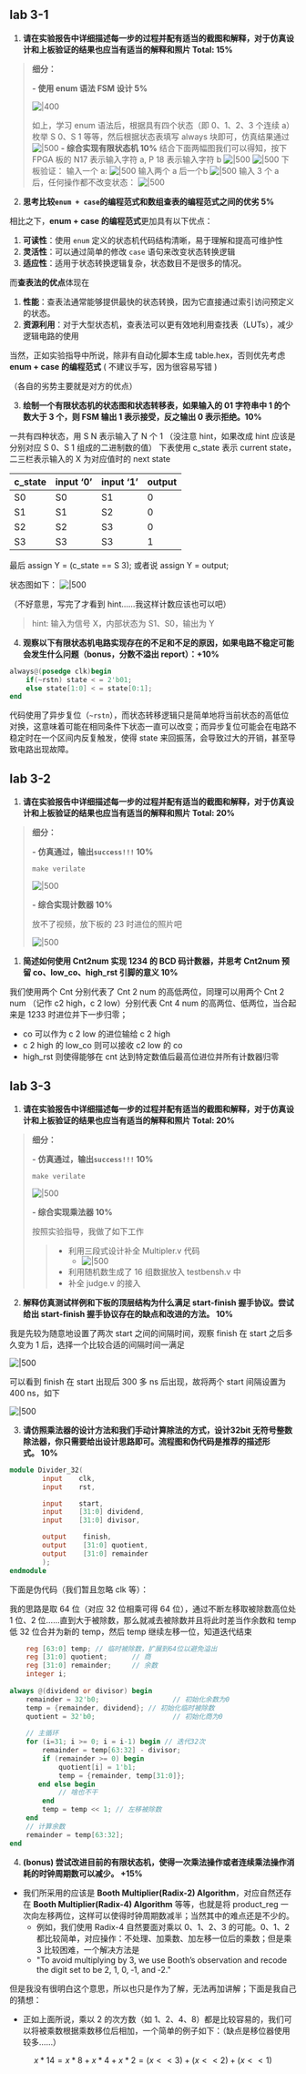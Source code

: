 ## lab 3-1

  1. **请在实验报告中详细描述每一步的过程并配有适当的截图和解释，对于仿真设计和上板验证的结果也应当有适当的解释和照片 Total: 15%**

> **细分：**
> 
> **- 使用 enum 语法 FSM 设计 5%**
> 
> ![|400](attachments/lab3_report.png)
> 
> 如上，学习 enum 语法后，根据具有四个状态（即 0、1、2、3 个连续 a）枚举 S 0、S 1 等等，然后根据状态表填写 always 块即可，仿真结果通过
> ![|500](attachments/lab3_report-1.png)
> **- 综合实现有限状态机 10%**
> 结合下面两幅图我们可以得知，按下 FPGA 板的 N17 表示输入字符 a, P 18 表示输入字符 b 
> ![|500](attachments/lab3_report-3.png)
> ![|500](attachments/lab3_report-2.png)
> 下板验证：
> 输入一个 a:
> ![|500](attachments/94c4f7dc11c9ba3aad04b0ca4f5b2d9.jpg)
> 输入两个 a 后一个b
> ![|500](attachments/504a947d605e295a64372c59e9c41ca.jpg)
> 输入 3 个 a 后，任何操作都不改变状态：
> ![|500](attachments/591b3428b19c158c345ed1d537e8c1d.jpg)
2. **思考比较`enum + case`的编程范式和数组查表的编程范式之间的优劣 5%**

相比之下，**enum + case 的编程范式**更加具有以下优点：

1. **可读性**：使用 `enum` 定义的状态机代码结构清晰，易于理解和提高可维护性
2. **灵活性**：可以通过简单的修改 `case` 语句来改变状态转换逻辑
3. **适应性**：适用于状态转换逻辑复杂，状态数目不是很多的情况。

而**查表法的优点**体现在

1. **性能**：查表法通常能够提供最快的状态转换，因为它直接通过索引访问预定义的状态。
2. **资源利用**：对于大型状态机，查表法可以更有效地利用查找表（LUTs），减少逻辑电路的使用

当然，正如实验指导中所说，除非有自动化脚本生成 table.hex，否则优先考虑**enum + case 的编程范式** ( 不建议手写，因为很容易写错 )

（各自的劣势主要就是对方的优点）

3. **绘制一个有限状态机的状态图和状态转移表，如果输入的 01 字符串中 1 的个数大于 3 个，则 FSM 输出 1 表示接受，反之输出 0 表示拒绝。10%**

一共有四种状态，用 S N 表示输入了 N 个 1
（没注意 hint，如果改成 hint 应该是分别对应 S 0、S 1 组成的二进制数的值）
下表使用 c_state 表示 current state，二三栏表示输入的 X 为对应值时的 next state

| c_state | input ‘0’ | input ‘1’ | output |
| ------- | --------- | --------- | ------ |
| S0      | S0        | S1        | 0      |
| S1      | S1        | S2        | 0      |
| S2      | S2        | S3        | 0      |
| S3      | S3        | S3        | 1      |

最后 assign Y = (c_state == S 3); 或者说 assign Y = output;

状态图如下：
![|500](attachments/e65d61a5f0898c599613fbda5f28b49.jpg)

（不好意思，写完了才看到 hint……我这样计数应该也可以吧）

> hint: 输入为信号 X，内部状态为 S1、S0，输出为 Y

4. **观察以下有限状态机电路实现存在的不足和不足的原因，如果电路不稳定可能会发生什么问题（bonus，分数不溢出 report）：+10%**

```verilog
always@(posedge clk)begin
    if(~rstn) state < = 2'b01;
    else state[1:0] < = state[0:1];
end
```

代码使用了异步复位（`~rstn`），而状态转移逻辑只是简单地将当前状态的高低位对换，这意味着可能在相同条件下状态一直可以改变；而异步复位可能会在电路不稳定时在一个区间内反复触发，使得 state 来回振荡，会导致过大的开销，甚至导致电路出现故障。

## lab 3-2

1. **请在实验报告中详细描述每一步的过程并配有适当的截图和解释，对于仿真设计和上板验证的结果也应当有适当的解释和照片 Total: 20%**


> **细分：**
> 
> **- 仿真通过，输出`success!!!` 10%**
> 
> `make verilate` 
> 
> ![|500](attachments/lab3_report-13.png)
> 
> **- 综合实现计数器 10%**
> 
> 放不了视频，放下板的 23 时进位的照片吧
> 
> ![|500](attachments/fc4a5c919f6aa79968084dbeb4ba0bb.jpg)


1. **简述如何使用 Cnt2num 实现 1234 的 BCD 码计数器，并思考 Cnt2num 预留 co、low_co、high_rst 引脚的意义 10%**

我们使用两个 Cnt 分别代表了 Cnt 2 num 的高低两位，同理可以用两个 Cnt 2 num （记作 c2 high，c 2 low）分别代表 Cnt 4 num 的高两位、低两位，当合起来是 1233 时进位并下一步归零；

- co 可以作为 c 2 low 的进位输给 c 2 high
- c 2 high 的 low_co 则可以接收 c2 low 的 co
- high_rst 则使得能够在 cnt 达到特定数值后最高位进位并所有计数器归零

## lab 3-3

1. **请在实验报告中详细描述每一步的过程并配有适当的截图和解释，对于仿真设计和上板验证的结果也应当有适当的解释和照片 Total: 20%**

> **细分：**
> 
> **- 仿真通过，输出`success!!!` 10%**
>
> `make verilate`
> 
> ![|500](attachments/lab3_report-11.png)
>
> **- 综合实现乘法器 10%**
>
> 按照实验指导，我做了如下工作
> 
> > - 利用三段式设计补全 Multipler.v 代码
> >     - ![|500](attachments/lab3_report-11.png)
> > - 利用随机数生成了 16 组数据放入 testbensh.v 中
> > - 补全 judge.v 的接入
 

2. **解释仿真测试样例和下板的顶层结构为什么满足 start-finish 握手协议。尝试给出 start-finish 握手协议存在的缺点和改进的方法。 10%**

我是先较为随意地设置了两次 start 之间的间隔时间，观察 finish 在 start 之后多久变为 1 后，选择一个比较合适的间隔时间一满足

![|500](attachments/lab3_report-9.png)

可以看到 finish 在 start 出现后 300 多 ns 后出现，故将两个 start 间隔设置为 400 ns，如下 

![|500](attachments/lab3_report-12.png)

3. **请仿照乘法器的设计方法和我们手动计算除法的方式，设计32bit 无符号整数除法器，你只需要给出设计思路即可。流程图和伪代码是推荐的描述形式。 10%**

```verilog
module Divider_32(
        input    clk,
        input    rst,

        input    start,
        input    [31:0] dividend, 
        input    [31:0] divisor,

        output    finish,
        output    [31:0] quotient,
        output    [31:0] remainder
        ); 
endmodule
```

下面是伪代码（我们暂且忽略 clk 等）：

我的思路是取 64 位（对应 32 位相乘可得 64 位），通过不断左移取被除数高位处1 位、2 位……直到大于被除数，那么就减去被除数并且将此时差当作余数和 temp 低 32 位合并为新的 temp，然后 temp 继续左移一位，知道迭代结束

```verilog
    reg [63:0] temp; // 临时被除数，扩展到64位以避免溢出
    reg [31:0] quotient;      // 商
    reg [31:0] remainder;     // 余数
    integer i;
  
always @(dividend or divisor) begin
    remainder = 32'b0;                  // 初始化余数为0
    temp = {remainder, dividend}; // 初始化临时被除数
    quotient = 32'b0;                   // 初始化商为0
  
    // 主循环
    for (i=31; i >= 0; i = i-1) begin // 迭代32次
        remainder = temp[63:32] - divisor;
        if (remainder >= 0) begin
            quotient[i] = 1'b1;
            temp = {remainder, temp[31:0]};
       end else begin
            // 啥也不干
        end
        temp = temp << 1; // 左移被除数
    end
    // 计算余数
    remainder = temp[63:32];
end

```


4. **(bonus) 尝试改进目前的有限状态机，使得一次乘法操作或者连续乘法操作消耗的时钟周期数可以减少。 +15%**

- 我们所采用的应该是 **Booth Multiplier(Radix-2) Algorithm**，对应自然还存在 **Booth Multiplier(Radix-4) Algorithm** 等等，也就是将 product_reg 一次向左移两位，这样可以使得时钟周期数减半；当然其中的难点还是不少的。
    - 例如，我们使用 Radix-4 自然要面对乘以 0、1、2、3 的可能。0、1、2 都比较简单，对应操作：不处理、加乘数、加左移一位后的乘数；但是乘 3 比较困难，一个解决方法是 
    - "To avoid multiplying by 3, we use Booth’s observation and recode the digit set to be 2, 1, 0, ‐1, and ‐2."

但是我没有很明白这个意思，所以也只是作为了解，无法再加讲解；下面是我自己的猜想：

- 正如上面所说，乘以 2 的次方数（如 1、2、4、8）都是比较容易的，我们可以将被乘数根据乘数移位后相加，一个简单的例子如下：（缺点是移位器使用较多……）

$$
x*14 = x*8 + x*4 + x*2 = (x< <3) + (x < < 2) + (x < < 1)
$$
